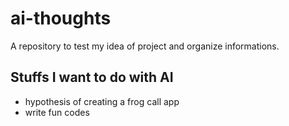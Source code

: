 # ai-thoughts
A repository to test my idea of project and organize informations.

## Stuffs I want to do with AI

* hypothesis of creating a frog call app
* write fun codes
